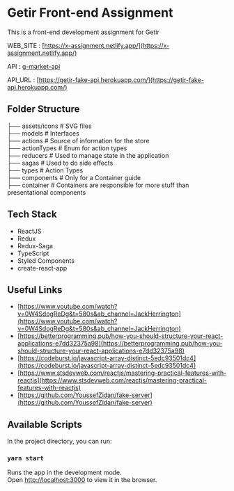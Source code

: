 # Getir Front-end Assignment
This is a front-end development assignment for Getir

WEB_SITE : [https://x-assignment.netlify.app/](https://x-assignment.netlify.app/)

API : [g-market-api](https://github.com/xhuseyin/x-assignment-api)

API_URL : [https://getir-fake-api.herokuapp.com/](https://getir-fake-api.herokuapp.com/)

## Folder Structure 

├── assets/icons        # SVG files<br>
├── models              # Interfaces  
├── actions             # Source of information for the store<br>
├── actionTypes         # Enum for action types<br>
├── reducers            # Used to manage state in the application<br>
├── sagas               # Used to do side effects<br>
├── types               # Action Types<br>
├── components          # Only for a Container guide<br>
├── container           # Containers are responsible for more stuff than presentational components<br>

## Tech Stack

- ReactJS
- Redux
- Redux-Saga
- TypeScript
- Styled Components
- create-react-app

## Useful Links
- [https://www.youtube.com/watch?v=0W4SdogReDg&t=580s&ab_channel=JackHerrington](https://www.youtube.com/watch?v=0W4SdogReDg&t=580s&ab_channel=JackHerrington)
- [https://betterprogramming.pub/how-you-should-structure-your-react-applications-e7dd32375a98](https://betterprogramming.pub/how-you-should-structure-your-react-applications-e7dd32375a98)
- [https://codeburst.io/javascript-array-distinct-5edc93501dc4](https://codeburst.io/javascript-array-distinct-5edc93501dc4)
- [https://www.stsdevweb.com/reactjs/mastering-practical-features-with-reactjs](https://www.stsdevweb.com/reactjs/mastering-practical-features-with-reactjs)
- [https://github.com/YoussefZidan/fake-server](https://github.com/YoussefZidan/fake-server)

## Available Scripts

In the project directory, you can run:

### `yarn start`

Runs the app in the development mode.\
Open [http://localhost:3000](http://localhost:3000) to view it in the browser.


